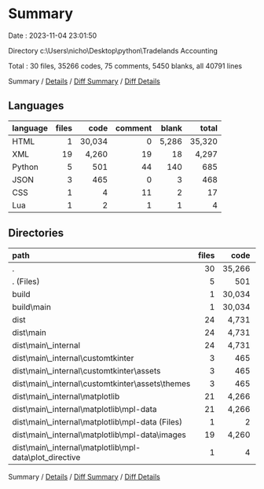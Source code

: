 # Summary

Date : 2023-11-04 23:01:50

Directory c:\\Users\\nicho\\Desktop\\python\\Tradelands Accounting

Total : 30 files,  35266 codes, 75 comments, 5450 blanks, all 40791 lines

Summary / [Details](details.md) / [Diff Summary](diff.md) / [Diff Details](diff-details.md)

## Languages
| language | files | code | comment | blank | total |
| :--- | ---: | ---: | ---: | ---: | ---: |
| HTML | 1 | 30,034 | 0 | 5,286 | 35,320 |
| XML | 19 | 4,260 | 19 | 18 | 4,297 |
| Python | 5 | 501 | 44 | 140 | 685 |
| JSON | 3 | 465 | 0 | 3 | 468 |
| CSS | 1 | 4 | 11 | 2 | 17 |
| Lua | 1 | 2 | 1 | 1 | 4 |

## Directories
| path | files | code | comment | blank | total |
| :--- | ---: | ---: | ---: | ---: | ---: |
| . | 30 | 35,266 | 75 | 5,450 | 40,791 |
| . (Files) | 5 | 501 | 44 | 140 | 685 |
| build | 1 | 30,034 | 0 | 5,286 | 35,320 |
| build\\main | 1 | 30,034 | 0 | 5,286 | 35,320 |
| dist | 24 | 4,731 | 31 | 24 | 4,786 |
| dist\\main | 24 | 4,731 | 31 | 24 | 4,786 |
| dist\\main\\_internal | 24 | 4,731 | 31 | 24 | 4,786 |
| dist\\main\\_internal\\customtkinter | 3 | 465 | 0 | 3 | 468 |
| dist\\main\\_internal\\customtkinter\\assets | 3 | 465 | 0 | 3 | 468 |
| dist\\main\\_internal\\customtkinter\\assets\\themes | 3 | 465 | 0 | 3 | 468 |
| dist\\main\\_internal\\matplotlib | 21 | 4,266 | 31 | 21 | 4,318 |
| dist\\main\\_internal\\matplotlib\\mpl-data | 21 | 4,266 | 31 | 21 | 4,318 |
| dist\\main\\_internal\\matplotlib\\mpl-data (Files) | 1 | 2 | 1 | 1 | 4 |
| dist\\main\\_internal\\matplotlib\\mpl-data\\images | 19 | 4,260 | 19 | 18 | 4,297 |
| dist\\main\\_internal\\matplotlib\\mpl-data\\plot_directive | 1 | 4 | 11 | 2 | 17 |

Summary / [Details](details.md) / [Diff Summary](diff.md) / [Diff Details](diff-details.md)